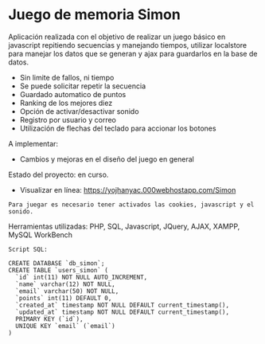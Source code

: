 # Juego de memoria Simon
Aplicación realizada con el objetivo de realizar un juego básico en javascript repitiendo secuencias y manejando tiempos, utilizar localstore para manejar los datos que se generan y ajax para guardarlos en la base de datos.

* Sin limite de fallos, ni tiempo
* Se puede solicitar repetir la secuencia
* Guardado automatico de puntos
* Ranking de los mejores diez
* Opción de activar/desactivar sonido
* Registro por usuario y correo
* Utilización de flechas del teclado para accionar los botones

A implementar:
* Cambios y mejoras en el diseño del juego en general

Estado del proyecto: en curso.

* Visualizar en línea: https://yojhanyac.000webhostapp.com/Simon

```
Para juegar es necesario tener activados las cookies, javascript y el sonido.
```

Herramientas utilizadas: PHP, SQL, Javascript, JQuery, AJAX, XAMPP, MySQL WorkBench

```
Script SQL:

CREATE DATABASE `db_simon`;
CREATE TABLE `users_simon` (
  `id` int(11) NOT NULL AUTO_INCREMENT,
  `name` varchar(12) NOT NULL,
  `email` varchar(50) NOT NULL,
  `points` int(11) DEFAULT 0,
  `created_at` timestamp NOT NULL DEFAULT current_timestamp(),
  `updated_at` timestamp NOT NULL DEFAULT current_timestamp(),
  PRIMARY KEY (`id`),
  UNIQUE KEY `email` (`email`)
)
```


